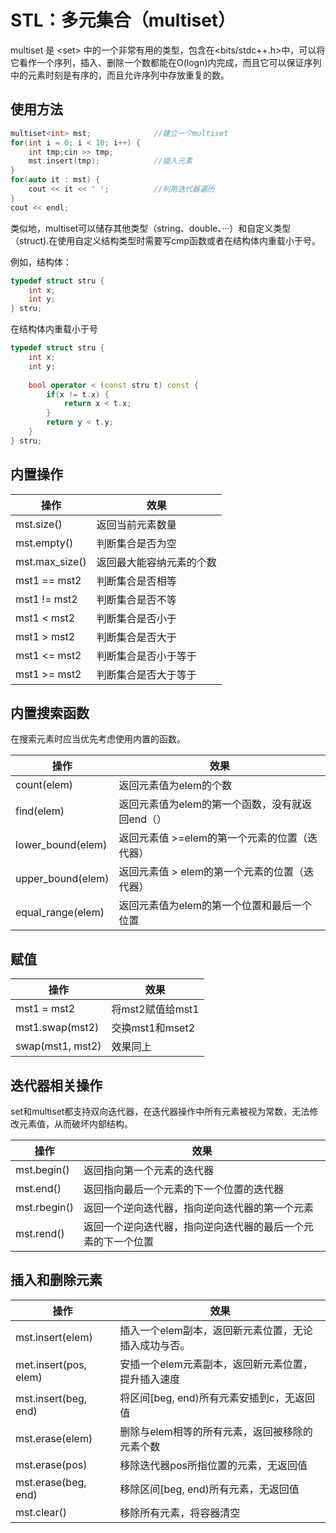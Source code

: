 # STL：多元集合（multiset）

multiset 是 \<set\> 中的一个非常有用的类型，包含在<bits/stdc++.h>中，可以将它看作一个序列，插入、删除一个数都能在O(logn)内完成，而且它可以保证序列中的元素时刻是有序的，而且允许序列中存放重复的数。

## 使用方法

```c++
multiset<int> mst;				//建立一个multiset
for(int i = 0; i < 10; i++) {
	int tmp;cin >> tmp;			
    mst.insert(tmp);			//插入元素
}
for(auto it : mst) {
	cout << it << ' '; 			//利用迭代器遍历
}
cout << endl;
```

类似地，multiset可以储存其他类型（string、double、···）和自定义类型（struct).在使用自定义结构类型时需要写cmp函数或者在结构体内重载小于号。

例如，结构体：

```c++
typedef struct stru {
	int x;
	int y;
} stru;
```

在结构体内重载小于号

```c++
typedef struct stru {
	int x;
	int y;
    
    bool operator < (const stru t) const {
		if(x != t.x) {
			return x < t.x;
        }
        return y < t.y;
    }
} stru;
```

## 内置操作

| 操作           | 效果                     |
| -------------- | ------------------------ |
| mst.size()     | 返回当前元素数量         |
| mst.empty()    | 判断集合是否为空         |
| mst.max_size() | 返回最大能容纳元素的个数 |
| mst1 == mst2   | 判断集合是否相等         |
| mst1 != mst2   | 判断集合是否不等         |
| mst1 < mst2    | 判断集合是否小于         |
| mst1 > mst2    | 判断集合是否大于         |
| mst1 <= mst2   | 判断集合是否小于等于     |
| mst1 >= mst2   | 判断集合是否大于等于     |

## 内置搜索函数

在搜索元素时应当优先考虑使用内置的函数。

| 操作              | 效果                                            |
| ----------------- | ----------------------------------------------- |
| count(elem)       | 返回元素值为elem的个数                          |
| find(elem)        | 返回元素值为elem的第一个函数，没有就返回end（） |
| lower_bound(elem) | 返回元素值 >=elem的第一个元素的位置（迭代器）   |
| upper_bound(elem) | 返回元素值 > elem的第一个元素的位置（迭代器）   |
| equal_range(elem) | 返回元素值为elem的第一个位置和最后一个位置      |

## 赋值

| 操作             | 效果             |
| ---------------- | ---------------- |
| mst1 = mst2      | 将mst2赋值给mst1 |
| mst1.swap(mst2)  | 交换mst1和mset2  |
| swap(mst1, mst2) | 效果同上         |

## 迭代器相关操作

​	set和multiset都支持双向迭代器，在迭代器操作中所有元素被视为常数，无法修改元素值，从而破坏内部结构。

| 操作         | 效果                                                         |
| ------------ | ------------------------------------------------------------ |
| mst.begin()  | 返回指向第一个元素的迭代器                                   |
| mst.end()    | 返回指向最后一个元素的下一个位置的迭代器                     |
| mst.rbegin() | 返回一个逆向迭代器，指向逆向迭代器的第一个元素               |
| mst.rend()   | 返回一个逆向迭代器，指向逆向迭代器的最后一个元素的下一个位置 |

## 插入和删除元素

| 操作                  | 效果                                                 |
| --------------------- | ---------------------------------------------------- |
| mst.insert(elem)      | 插入一个elem副本，返回新元素位置，无论插入成功与否。 |
| met.insert(pos, elem) | 安插一个elem元素副本，返回新元素位置，提升插入速度   |
| mst.insert(beg, end)  | 将区间[beg, end)所有元素安插到c，无返回值            |
| mst.erase(elem)       | 删除与elem相等的所有元素，返回被移除的元素个数       |
| mst.erase(pos)        | 移除迭代器pos所指位置的元素，无返回值                |
| mst.erase(beg, end)   | 移除区间[beg, end)所有元素，无返回值                 |
| mst.clear()           | 移除所有元素，将容器清空                             |

